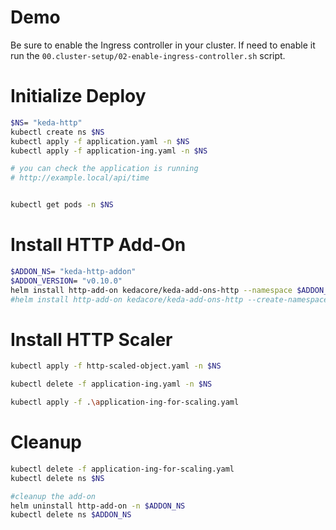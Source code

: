 # Demo
Be sure to enable the Ingress controller in your cluster.
If need to enable it run the `00.cluster-setup/02-enable-ingress-controller.sh` script.

# Initialize Deploy 
```bash
$NS= "keda-http"
kubectl create ns $NS
kubectl apply -f application.yaml -n $NS
kubectl apply -f application-ing.yaml -n $NS

# you can check the application is running
# http://example.local/api/time


kubectl get pods -n $NS
```

# Install HTTP Add-On
```bash
$ADDON_NS= "keda-http-addon"
$ADDON_VERSION= "v0.10.0"
helm install http-add-on kedacore/keda-add-ons-http --namespace $ADDON_NS --create-namespace
#helm install http-add-on kedacore/keda-add-ons-http --create-namespace --namespace $ADDON_NS --set images.tag=$ADDON_VERSION


```

# Install HTTP Scaler
```bash
kubectl apply -f http-scaled-object.yaml -n $NS

kubectl delete -f application-ing.yaml -n $NS

kubectl apply -f .\application-ing-for-scaling.yaml

```


# Cleanup
```bash
kubectl delete -f application-ing-for-scaling.yaml
kubectl delete ns $NS

#cleanup the add-on
helm uninstall http-add-on -n $ADDON_NS
kubectl delete ns $ADDON_NS
```